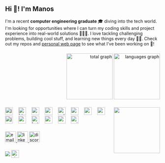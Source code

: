 <h2 align="left">Hi 👋! I'm Manos  </h2>



<p>I'm a recent <b>computer engineering graduate </b>🎓 diving into the tech world. I'm looking for opportunities where I can turn my coding skills and project experience into real-world solutions 🧑🏻‍💻. I love tackling challenging problems, building cool stuff, and learning new things every day 🏃🏻. Check out my repos and <a href="https://manosm.in" target="_blank">personal web page</a> to see what I've been working on 🙂!

###

<div align="right">
  <img src="https://github-readme-streak-stats.herokuapp.com/?user=manosmin&theme=tokyonight&hide_border=true" height="150" alt="total graph"  />
  <img src="https://github-readme-stats.vercel.app/api/top-langs/?username=manosmin&theme=tokyonight&show_icons=true&hide_border=true&layout=compact" height="150" alt="languages graph"  />
</div>

###

<img align="right" height="150" src="https://media.giphy.com/media/yYSSBtDgbbRzq/giphy.gif?cid=790b76119i483e449z9a7lo0xqte19mmzippfomvdhb3kz7e&ep=v1_gifs_search&rid=giphy.gif&ct=g"  />

###

<div align="left">
  <img src="https://cdn.jsdelivr.net/gh/devicons/devicon/icons/javascript/javascript-original.svg" height="25" alt="javascript logo"  />
  <img width="10" />
  <img src="https://cdn.jsdelivr.net/gh/devicons/devicon/icons/html5/html5-original.svg" height="25" alt="html5 logo"  />
  <img width="10" />
  <img src="https://cdn.jsdelivr.net/gh/devicons/devicon/icons/css3/css3-original.svg" height="25" alt="css3 logo"  />
  <img width="10" />
  <img src="https://cdn.jsdelivr.net/gh/devicons/devicon/icons/react/react-original.svg" height="25" alt="react logo"  />
  <img width="10" />
  <img src="https://cdn.jsdelivr.net/gh/devicons/devicon/icons/python/python-original.svg" height="25" alt="python logo"  />
  <img width="10" />
  <img src="https://cdn.jsdelivr.net/gh/devicons/devicon@latest/icons/cplusplus/cplusplus-original.svg" height="25" alt="cpp logo" />
  <img width="10" />
  <img src="https://cdn.jsdelivr.net/gh/devicons/devicon@latest/icons/mysql/mysql-original.svg" height="25" alt="mysql logo" />
  <img width="10" />
  <img src="https://cdn.jsdelivr.net/gh/devicons/devicon@latest/icons/mongodb/mongodb-original.svg" height="25" alt="mongodb logo" />
  <img width="10" />   
  <img src="https://cdn.jsdelivr.net/gh/devicons/devicon@latest/icons/java/java-original.svg" height="25" alt="java logo" />
  <img width="10" />
  <img src="https://cdn.jsdelivr.net/gh/devicons/devicon@latest/icons/androidstudio/androidstudio-original.svg" height="25" alt="androidstudio logo"  />      
  <img width="10" />
  <img src="https://cdn.jsdelivr.net/gh/devicons/devicon@latest/icons/kotlin/kotlin-original.svg" height="25" alt="kotlin logo" />
  <img width="10" />
  <img src="https://cdn.jsdelivr.net/gh/devicons/devicon@latest/icons/matlab/matlab-original.svg" height="25" alt="matlab logo" />
  <img width="10" />
  <img src="https://i1.rgstatic.net/ii/profile.image/272205305085952-1441910210010_Q512/Efstratios-Gallopoulos.jpg" height="25" alt="pateras_matlab logo"  />
  <img width="10" />
  <img src="https://i.imgur.com/Gglg3Nl.jpeg" height="25" alt="ceid logo"  />
  <img width="10" />
</div>

###

<div align="left">
  <a href="mailto:manosmin@hotmail.com" target="_blank">
  <img src="https://camo.githubusercontent.com/09937d12a84ff500ebea1ced85c168eec34a1678ddb5fe3d9c7e0e0e216227d6/68747470733a2f2f696d672e736869656c64732e696f2f62616467652f656d61696c2d7265643f6c6f676f3d474d61696c266c6f676f436f6c6f723d7768697465267374796c653d666f722d7468652d6261646765" height="35" alt="email logo"  />
    </a>
   <a href="https://www.linkedin.com/in/manosmin/" target="_blank">
  <img src="https://img.shields.io/static/v1?message=LinkedIn&logo=linkedin&label=&color=0077B5&logoColor=white&labelColor=&style=for-the-badge" height="35" alt="linkedin logo"  />
     </a>
  <a href="https://www.discordapp.com/users/270397164209963009" target="_blank">
  <img src="https://img.shields.io/static/v1?message=Discord&logo=discord&label=&color=7289DA&logoColor=white&labelColor=&style=for-the-badge" height="35" alt="discord logo"  />
    </a>
</div>

###

<img align="center" src="https://user-images.githubusercontent.com/74038190/212284158-e840e285-664b-44d7-b79b-e264b5e54825.gif"  />
<span><img align="center" src="https://profile-counter.glitch.me/manosmin/count.svg" height="25" alt="visitor counter"  /></span> 

###



